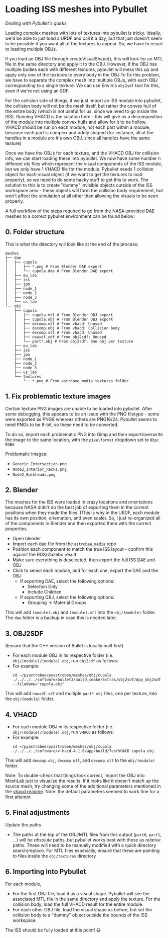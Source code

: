# Loading ISS meshes into Pybullet

*Dealing with Pybullet's quirks*

Loading complex meshes with lots of textures into pybullet is tricky. Ideally, we'd be able to just load a URDF and call it a day, but that just doesn't seem to be possible if you want all of the textures to appear. So, we have to resort to loading multiple OBJs. 

If you load an OBJ file through createVisualShape(), this will look for an MTL file in the same directory and apply it to the OBJ. However, if the OBJ has multiple bodies each with different textures, pybullet will mess this up and apply only one of the textures to every body in the OBJ.To fix this problem, we have to separate the complex mesh into multiple OBJs, with each OBJ corresponding to a single texture. We can use Erwin's `obj2sdf` tool for this, even if we're not using an SDF. 

For the collision side of things, if we just import an ISS module into pybullet, the collision body will not be the mesh itself, but rather the convex hull of the entire body (which is not useful for us, since we need to go inside the ISS). Running VHACD is the solution here - this will give us a decomposition of the module into multiple convex hulls and allow for it to be hollow. VHACD should be run on each module, not each part within a module, because each part is complex and oddly shaped (for instance, all of the handles in a module are it's own OBJ, since all handles have the same texture)

Once we have the OBJs for each texture, and the VHACD OBJ for collision info, we can start loading these into pybullet. We now have some number n different obj files which represent the visual components of the ISS module, but we only have 1 VHACD file for the module. Pybullet needs 1 collision object for each visual object (if we want to get the textures to load properly), so we need to do some hacky stuff to get this to work. The solution to this is to create "dummy" invisible objects outside of the ISS workspace area - these objects will form the collision body requirement, but won't affect the simulation at all other than allowing the visuals to be seen properly.

A full workflow of the steps required to go from the NASA-provided DAE meshes to a correct pybullet environment can be found below:

## 0. Folder structure

This is what the directory will look like at the end of the process:

```
meshes
├── dae
│   ├── cupola
│   │   ├── *.png # From Blender DAE export
│   │   └── cupola.dae # From Blender DAE export
│   ├── eu_lab
│   ├── iss
│   ├── jpm
│   ├── node_1
│   ├── node_2
│   ├── node_3
│   └── us_lab
└── obj
    ├── cupola
    │   ├── cupola.mtl # From Blender OBJ export
    │   ├── cupola.obj # From Blender OBJ export
    │   ├── decomp.mtl # From vhacd: Unused
    │   ├── decomp.obj # From vhacd: Collision body
    │   ├── decomp.stl # From vhacd: Unused
    │   ├── newsdf.sdf # From obj2sdf: Unused
    │   └── part*.obj # From obj2sdf: One obj per texture
    ├── eu_lab
    ├── iss
    ├── jpm
    ├── node_1
    ├── node_2
    ├── node_3
    ├── us_lab
    └── textures
        └── *.png # From astrobee_media textures folder
```

## 1. Fix problematic texture images

Certain texture PNG images are unable to be loaded into pybullet. After some debugging, this appears to be an issue with the PNG filetype - some were exported as PNG8 whereas others are PNG16/24. Pybullet seems to need PNGs to be 8-bit, so these need to be converted. 

To do so, import each problematic PNG into Gimp and then export/overwrite the image to the same location, with the `pixelformat` dropdown set to `8bpc RGBA`

Problematic images:
- `Generic_Intersection.png`
- `Node2_Interior_Racks.png`
- `Node2_Bulkheads.png`


## 2. Blender

The meshes for the ISS were loaded in crazy locations and orientations because NASA didn't do the best job of exporting them in the correct positions when they made the files. (This is why in the URDF, each module has its own position, orientation, and even scale). So, I just re-organized all of the components in Blender and then exported them with the correct properties. 

- Open blender
- Import each dae file from the `astrobee_media` repo
- Position each component to match the true ISS layout - confirm this against the ROS/Gazebo result
- Make sure everything is deselected, then export the full ISS DAE and OBJ
- Click to select each module, and for each one, export the DAE and the OBJ
  - If exporting DAE, select the following options:
    - Selection Only
    - Include Children
  - If exporting OBJ, select the following options:
    - Grouping -> Material Groups

This will add `(module).obj` and `(module).mtl` into the `obj/(module)` folder. The `dae` folder is a backup in case this is needed later.

## 3. OBJ2SDF

(Ensure that the C++ version of Bullet is locally built first)

- For each module OBJ in its respective folder (i.e. `obj/(module)/(module).obj`, run `obj2sdf` as follows:
- For example: 
    ```
    cd ~/pyastrobee/pyastrobee/meshes/obj/cupola
    ./../../../software/bullet3/build_cmake/Extras/obj2sdf/App_obj2sdf --fileName="cupola.obj"
    ```
This will add `newsdf.sdf` and multiple `part*.obj` files, one per texture, into the `obj/(module)` folder.


## 4. VHACD

- For each module OBJ in its respective folder (i.e. `obj/(module)/(module).obj`, run `VHACD` as follows:
- For example: 
    ```
    cd ~/pyastrobee/pyastrobee/meshes/obj/cupola
    ./../../../software/v-hacd-4.1.0/app/build/TestVHACD cupola.obj
    ```

This will add `decomp.obj`, `decomp.mtl`, and `decomp.stl` to the `obj/(module)` folder.

Note: To double-check that things look correct, import the OBJ into MeshLab just to visualize the results. If it looks like it doesn't match up the source mesh, try changing some of the additional parameters mentioned in the [vhacd readme](https://github.com/kmammou/v-hacd). Note: the default parameters seemed to work fine for a first attempt

## 5. Final adjustments

Update the paths
- The paths at the top of the OBJ/MTL files from this output (`part0`, `part1`, ...) will be *absolute* paths, but pybullet works best with these as *relative* paths. These will need to be manually modified with a quick directory search/replace. For MTL files especially, ensure that these are pointing to files inside the `obj/textures` directory

## 6. Importing into Pybullet

For each module, 
- For the first OBJ file, load it as a visual shape. Pybullet will see the associated MTL file in the same directory and apply the texture. For the collision body, load the full VHACD result for the entire module.
- For each other OBJ file, load the visual shape as before, but set the collision body to a "dummy" object outside the bounds of the ISS workspace

The ISS should be fully loaded at this point! 😃
